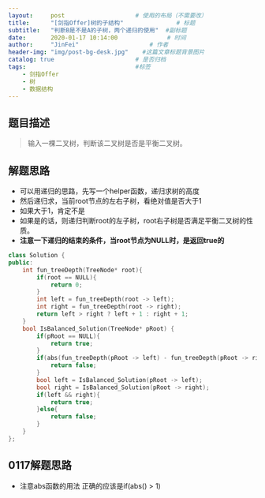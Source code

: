 ```yaml
---
layout:     post                    # 使用的布局（不需要改） 
title:      "[剑指Offer]树的子结构"               # 标题  
subtitle:   "判断B是不是A的子树，两个递归的使用"  #副标题 
date:       2020-01-17 10:14:00              # 时间 
author:     "JinFei"                    # 作者 
header-img: "img/post-bg-desk.jpg"    #这篇文章标题背景图片 
catalog: true                       # 是否归档 
tags:                               #标签     
    - 剑指Offer 
    - 树
    - 数据结构
---
```


## 题目描述
> 输入一棵二叉树，判断该二叉树是否是平衡二叉树。


## 解题思路

- 可以用递归的思路，先写一个helper函数，递归求树的高度
- 然后递归求，当前root节点的左右子树，看绝对值是否大于1
- 如果大于1，肯定不是
- 如果是的话，则递归判断root的左子树，root右子树是否满足平衡二叉树的性质。
- **注意一下递归的结束的条件，当root节点为NULL时，是返回true的**


```C++
class Solution {
public:
    int fun_treeDepth(TreeNode* root){
        if(root == NULL){
            return 0;
        }
        int left = fun_treeDepth(root -> left);
        int right = fun_treeDepth(root -> right);
        return left > right ? left + 1 : right + 1;
    }
    bool IsBalanced_Solution(TreeNode* pRoot) {
        if(pRoot == NULL){
            return true;
        }
        if(abs(fun_treeDepth(pRoot -> left) - fun_treeDepth(pRoot -> right)) > 1){
            return false;
        }
        bool left = IsBalanced_Solution(pRoot -> left);
        bool right = IsBalanced_Solution(pRoot -> right);
        if(left && right){
            return true;
        }else{
            return false;
        }
    }
};
```

## 0117解题思路

- 注意abs函数的用法 正确的应该是if(abs() > 1)

